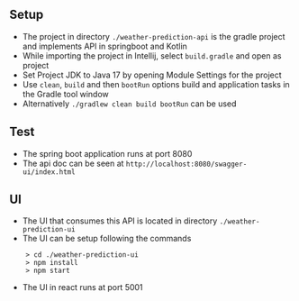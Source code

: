 ## Setup
* The project in directory `./weather-prediction-api` is the gradle project and implements API in springboot and Kotlin
* While importing the project in Intellij, select `build.gradle` and open as project
* Set Project JDK to Java 17 by opening Module Settings for the project
* Use `clean`, `build` and then `bootRun` options build and application tasks in the Gradle tool window
* Alternatively `./gradlew clean build bootRun` can be used

## Test
* The spring boot application runs at port 8080
* The api doc can be seen at `http://localhost:8080/swagger-ui/index.html`

## UI
* The UI that consumes this API is located in directory `./weather-prediction-ui`
* The UI can be setup following the commands
```shell
    > cd ./weather-prediction-ui
    > npm install
    > npm start
```
* The UI in react runs at port 5001

